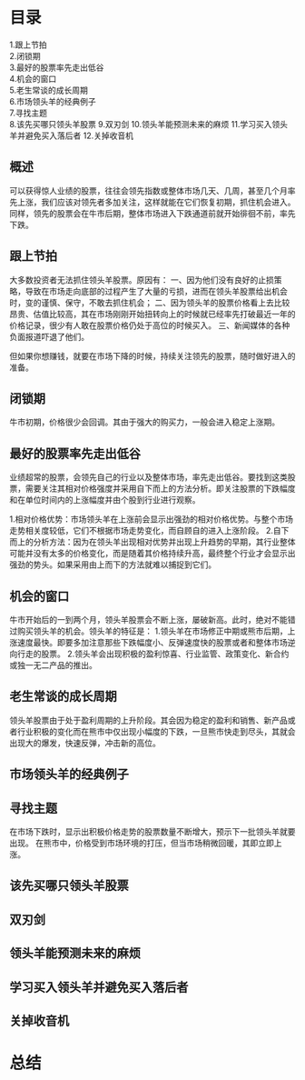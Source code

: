 # 目录
1.跟上节拍   
2.闭锁期     
3.最好的股票率先走出低谷     
4.机会的窗口   
5.老生常谈的成长周期       
6.市场领头羊的经典例子     
7.寻找主题   
8.该先买哪只领头羊股票
9.双刃剑
10.领头羊能预测未来的麻烦
11.学习买入领头羊并避免买入落后者
12.关掉收音机

## 概述
  可以获得惊人业绩的股票，往往会领先指数或整体市场几天、几周，甚至几个月率先上涨，我们应该对领先者多加关注，这样就能在它们恢复初期，抓住机会进入。同样，领先的股票会在牛市后期，整体市场进入下跌通道前就开始徘徊不前，率先下跌。

## 跟上节拍   
 大多数投资者无法抓住领头羊股票。原因有：
 一、因为他们没有良好的止损策略，导致在市场走向底部的过程产生了大量的亏损，进而在领头羊股票给出机会时，变的谨慎、保守，不敢去抓住机会；
 二、因为领头羊的股票价格看上去比较昂贵、估值比较高，其在市场刚刚开始扭转向上的时候就已经率先打破最近一年的价格记录，很少有人敢在股票价格仍处于高位的时候买入。
 三、新闻媒体的各种负面报道吓退了他们。
 
 但如果你想赚钱，就要在市场下降的时候，持续关注领先的股票，随时做好进入的准备。
 
## 闭锁期   
 牛市初期，价格很少会回调。其由于强大的购买力，一般会进入稳定上涨期。  
 
## 最好的股票率先走出低谷
 业绩超常的股票，会领先自己的行业以及整体市场，率先走出低谷。要找到这类股票，需要关注其相对价格强度并采用自下而上的方法分析。即关注股票的下跌幅度和在单位时间内的上涨幅度并由个股到行业进行观察。
 
 1.相对价格优势：市场领头羊在上涨前会显示出强劲的相对价格优势。与整个市场走势相关度较低，它们不根据市场走势变化，而自顾自的进入上涨阶段。
 2.自下而上的分析方法：因为在领头羊出现相对优势并出现上升趋势的早期，其行业整体可能并没有太多的价格变化，而是随着其价格持续升高，最终整个行业才会显示出强劲的势头。如果采用由上而下的方法就难以捕捉到它们。
 
## 机会的窗口   
 牛市开始后的一到两个月，领头羊股票会不断上涨，屡破新高。此时，绝对不能错过购买领头羊的机会。领头羊的特征是：
 1.领头羊在市场修正中期或熊市后期，上涨速度最快。即要多加注意那些下跌幅度小、反弹速度快的股票或者和整体市场逆向行走的股票。
 2.领头羊会出现积极的盈利惊喜、行业监管、政策变化、新合约或独一无二产品的推出。
 
 
## 老生常谈的成长周期     
 领头羊股票由于处于盈利周期的上升阶段。其会因为稳定的盈利和销售、新产品或者行业积极的变化而在熊市中仅出现小幅度的下跌，一旦熊市快走到尽头，其就会出现大的爆发，快速反弹，冲击新的高位。
 
## 市场领头羊的经典例子     
## 寻找主题   
 在市场下跌时，显示出积极价格走势的股票数量不断增大，预示下一批领头羊就要出现。
 在熊市中，价格受到市场环境的打压，但当市场稍微回暖，其即立即上涨。

## 该先买哪只领头羊股票
## 双刃剑
## 领头羊能预测未来的麻烦
## 学习买入领头羊并避免买入落后者
## 关掉收音机

# 总结
